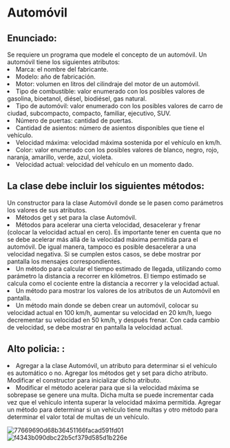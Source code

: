 <h1>Automóvil</h1>

<h2>Enunciado:</h2>
Se requiere un programa que modele el concepto de un automóvil. Un automóvil tiene los siguientes atributos:
<li>Marca: el nombre del fabricante.</li>
<li>Modelo: año de fabricación.</li>
<li>Motor: volumen en litros del cilindraje del motor de un automóvil.</li>
<li>Tipo de combustible: valor enumerado con los posibles valores de gasolina, bioetanol, diésel, biodiésel, gas natural.</li>
<li>Tipo de automóvil: valor enumerado con los posibles valores de carro de ciudad, subcompacto, compacto, familiar, ejecutivo, SUV.</li>
<li>Número de puertas: cantidad de puertas.</li>
<li>Cantidad de asientos: número de asientos disponibles que tiene el</li>
vehículo.
<li>Velocidad máxima: velocidad máxima sostenida por el vehículo en km/h.</li>
<li>Color: valor enumerado con los posibles valores de blanco, negro, rojo, naranja, amarillo, verde, azul, violeta.</li>
<li>Velocidad actual: velocidad del vehículo en un momento dado.</li>

<h2>La clase debe incluir los siguientes métodos:</h2>
Un constructor para la clase Automóvil donde se le pasen como parámetros los valores de sus atributos.
<li>Métodos get y set para la clase Automóvil.</li>
<li>Métodos para acelerar una cierta velocidad, desacelerar y frenar (colocar la velocidad actual en cero). Es importante tener en cuenta que no se debe acelerar más allá de la velocidad máxima permitida para el automóvil. De igual manera, tampoco es posible desacelerar a una velocidad negativa. Si se cumplen estos casos, se debe mostrar por pantalla los mensajes correspondientes.</li>
<li>Un método para calcular el tiempo estimado de llegada, utilizando como parámetro la distancia a recorrer en kilómetros. El tiempo estimado se calcula como el cociente entre la distancia a recorrer y la velocidad actual.</li>
<li>Un método para mostrar los valores de los atributos de un Automóvil en pantalla.</li>
<li>Un método main donde se deben crear un automóvil, colocar su velocidad actual en 100 km/h, aumentar su velocidad en 20 km/h, luego decrementar su velocidad en 50 km/h, y después frenar. Con cada cambio de velocidad, se debe mostrar en pantalla la velocidad actual.</li>

<h2>Alto policia: :</h2>
<li>Agregar a la clase Automóvil, un atributo para determinar si el vehículo es automático o no. Agregar los métodos get y set para dicho atributo. Modificar el constructor para inicializar dicho atributo.</li>
<li>Modificar el método acelerar para que si la velocidad máxima se sobrepase se genere una multa. Dicha multa se puede incrementar cada vez que el vehículo intenta superar la velocidad máxima permitida.
Agregar un método para determinar si un vehículo tiene multas y otro método para determinar el valor total de multas de un vehículo.</li>



![77669690d68b36451166facad591fd01](https://github.com/user-attachments/assets/3bb250a5-518f-4358-ae95-bfae67c65599)
![f4343b090dbc22b5cf379d585d1b226e](https://github.com/user-attachments/assets/f470ac8e-091e-4ef1-969c-2cc76ae0da71)
